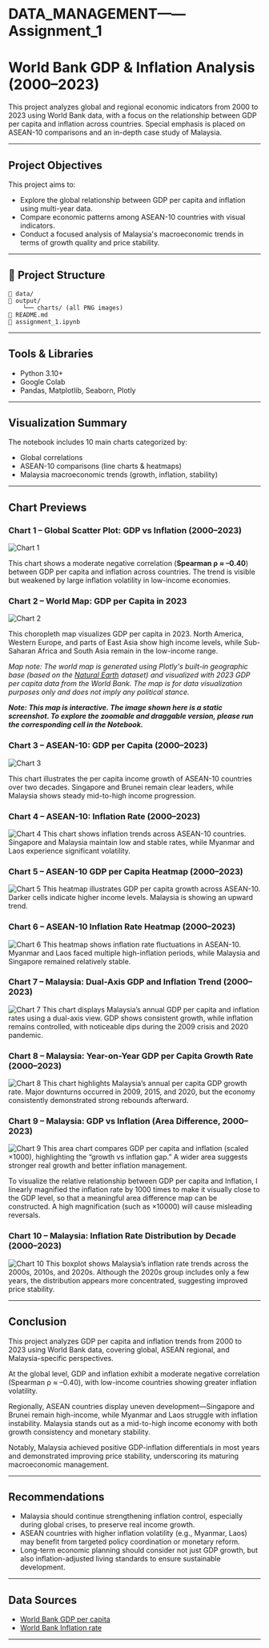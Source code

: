 # DATA_MANAGEMENT——Assignment_1

# World Bank GDP & Inflation Analysis (2000–2023)

This project analyzes global and regional economic indicators from 2000 to 2023 using World Bank data, with a focus on the relationship between GDP per capita and inflation across countries. Special emphasis is placed on ASEAN-10 comparisons and an in-depth case study of Malaysia.

---
## Project Objectives

This project aims to:

- Explore the global relationship between GDP per capita and inflation using multi-year data.
- Compare economic patterns among ASEAN-10 countries with visual indicators.
- Conduct a focused analysis of Malaysia's macroeconomic trends in terms of growth quality and price stability.


---

## 📁 Project Structure

```
📁 data/
📁 output/
    └── charts/ (all PNG images)
📄 README.md
📄 assignment_1.ipynb
```

---

##  Tools & Libraries

- Python 3.10+
- Google Colab
- Pandas, Matplotlib, Seaborn, Plotly

---

##  Visualization Summary

The notebook includes 10 main charts categorized by:
- Global correlations
- ASEAN-10 comparisons (line charts & heatmaps)
- Malaysia macroeconomic trends (growth, inflation, stability)

---

##  Chart Previews

### Chart 1 – Global Scatter Plot: GDP vs Inflation (2000–2023)
![Chart 1](output/charts/Global_Scatter_Plot_2000-2023.png)

 This chart shows a moderate negative correlation (**Spearman ρ ≈ –0.40**) between GDP per capita and inflation across countries. The trend is visible but weakened by large inflation volatility in low-income economies.

 
### Chart 2 – World Map: GDP per Capita in 2023
![Chart 2](output/charts/GDP_per_Capita_in_2023.png)

 This choropleth map visualizes GDP per capita in 2023. North America, Western Europe, and parts of East Asia show high income levels, while Sub-Saharan Africa and South Asia remain in the low-income range.  

*Map note: The world map is generated using Plotly's built-in geographic base (based on the [Natural Earth](https://www.naturalearthdata.com/) dataset) and visualized with 2023 GDP per capita data from the World Bank. The map is for data visualization purposes only and does not imply any political stance.*

 ***Note: This map is interactive. The image shown here is a static screenshot. To explore the zoomable and draggable version, please run the corresponding cell in the Notebook.***


### Chart 3 – ASEAN-10: GDP per Capita (2000–2023)
![Chart 3](output/charts/ASEAN-10_GDP_per_Capita_2000–2023.png)

 This chart illustrates the per capita income growth of ASEAN-10 countries over two decades. Singapore and Brunei remain clear leaders, while Malaysia shows steady mid-to-high income progression.

### Chart 4 – ASEAN-10: Inflation Rate (2000–2023)
![Chart 4](output/charts/ASEAN-10_Inflation_Rate_2000–2023.png)
 This chart shows inflation trends across ASEAN-10 countries. Singapore and Malaysia maintain low and stable rates, while Myanmar and Laos experience significant volatility.
 
### Chart 5 – ASEAN-10 GDP per Capita Heatmap (2000–2023)
![Chart 5](output/charts/GDP_Heatmap.png)
 This heatmap illustrates GDP per capita growth across ASEAN-10. Darker cells indicate higher income levels. Malaysia is showing an upward trend.

### Chart 6 – ASEAN-10 Inflation Rate Heatmap (2000–2023)
![Chart 6](output/charts/Inflation_Heatmap.png)
 This heatmap shows inflation rate fluctuations in ASEAN-10. Myanmar and Laos faced multiple high-inflation periods, while Malaysia and Singapore remained relatively stable.

### Chart 7 – Malaysia: Dual-Axis GDP and Inflation Trend (2000–2023)
![Chart 7](output/charts/Malaysia_GDP_vs_Inflation.png)
 This chart displays Malaysia’s annual GDP per capita and inflation rates using a dual-axis view. GDP shows consistent growth, while inflation remains controlled, with noticeable dips during the 2009 crisis and 2020 pandemic.

### Chart 8 – Malaysia: Year-on-Year GDP per Capita Growth Rate (2000–2023)
![Chart 8](output/charts/Malaysia_Year-on-Year_GDP_per_Capita_Growth_Rate.png)
This chart highlights Malaysia’s annual per capita GDP growth rate. Major downturns occurred in 2009, 2015, and 2020, but the economy consistently demonstrated strong rebounds afterward.

### Chart 9 – Malaysia: GDP vs Inflation (Area Difference, 2000–2023)
![Chart 9](output/charts/Malaysia_GDP_vs_Inflation_(Scaled_Area_Difference).png)
 This area chart compares GDP per capita and inflation (scaled ×1000), highlighting the “growth vs inflation gap.” A wider area suggests stronger real growth and better inflation management.

 To visualize the relative relationship between GDP per capita and Inflation, I linearly magnified the inflation rate by 1000 times to make it visually close to the GDP level, so that a meaningful area difference map can be constructed. A high magnification (such as ×10000) will cause misleading reversals.

### Chart 10 – Malaysia: Inflation Rate Distribution by Decade (2000–2023)
![Chart 10](output/charts/Inflation_Rate_Distribution_by_Decade.png)
This boxplot shows Malaysia’s inflation rate trends across the 2000s, 2010s, and 2020s. Although the 2020s group includes only a few years, the distribution appears more concentrated, suggesting improved price stability.


---

##  Conclusion

This project analyzes GDP per capita and inflation trends from 2000 to 2023 using World Bank data, covering global, ASEAN regional, and Malaysia-specific perspectives.

At the global level, GDP and inflation exhibit a moderate negative correlation (Spearman ρ ≈ –0.40), with low-income countries showing greater inflation volatility.

Regionally, ASEAN countries display uneven development—Singapore and Brunei remain high-income, while Myanmar and Laos struggle with inflation instability. Malaysia stands out as a mid-to-high income economy with both growth consistency and monetary stability.

Notably, Malaysia achieved positive GDP-inflation differentials in most years and demonstrated improving price stability, underscoring its maturing macroeconomic management.

---

##  Recommendations

- Malaysia should continue strengthening inflation control, especially during global crises, to preserve real income growth.
- ASEAN countries with higher inflation volatility (e.g., Myanmar, Laos) may benefit from targeted policy coordination or monetary reform.
- Long-term economic planning should consider not just GDP growth, but also inflation-adjusted living standards to ensure sustainable development.


---
##  Data Sources

- [World Bank GDP per capita](https://data.worldbank.org/indicator/NY.GDP.PCAP.CD)
- [World Bank Inflation rate](https://data.worldbank.org/indicator/FP.CPI.TOTL.ZG)

---
